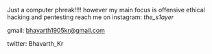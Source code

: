 Just a computer phreak!!!!
however my main focus is offensive ethical hacking and pentesting
reach me on 
instagram: _the_s1ayer_


gmail: bhavarth1905kr@gmail.com


twitter: Bhavarth_Kr
